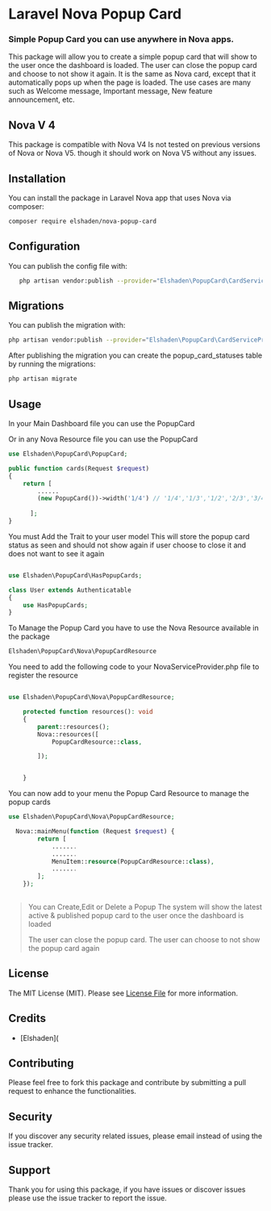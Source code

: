 # Laravel Nova Popup Card

### Simple Popup Card you can use anywhere in Nova apps.
This package will allow you to create a simple popup card that will show to the user once the dashboard is loaded.
The user can close the popup card and choose to not show it again.
It is the same as  Nova card, except that it automatically  pops up when the page is loaded.
The use cases are many such as Welcome message, Important message, New feature announcement, etc.

## Nova V 4
This package is compatible with Nova V4
Is not tested on previous versions of Nova or Nova V5. though it should work on Nova V5 without any issues.


## Installation

You can install the package in Laravel Nova app that uses Nova via composer:

```bash
composer require elshaden/nova-popup-card
```

## Configuration
You can publish the config file with:
```bash
   php artisan vendor:publish --provider="Elshaden\PopupCard\CardServiceProvider" --tag="popup-card-config"
```

## Migrations
You can publish the migration with:
```bash
php artisan vendor:publish --provider="Elshaden\PopupCard\CardServiceProvider" --tag="popup-card-migrations"
```

After publishing the migration you can create the popup_card_statuses table by running the migrations:

```bash 
php artisan migrate
```




## Usage
In your Main Dashboard file you can use the PopupCard 

Or in any Nova Resource file you can use the PopupCard 
```php
use Elshaden\PopupCard\PopupCard;

public function cards(Request $request)
{
    return [
        ......
        (new PopupCard())->width('1/4') // '1/4','1/3','1/2','2/3','3/4','full',
           
      ];
}
````

You must Add the Trait to your user model
This will store the popup card status as seen and should not show again if user choose to close it and does not want to see it again
```php

use Elshaden\PopupCard\HasPopupCards;

class User extends Authenticatable
{
    use HasPopupCards;
}
```


To Manage the Popup Card you have to use the Nova Resource available in the package

```php
Elshaden\PopupCard\Nova\PopupCardResource

```

 You need to add the following code to your NovaServiceProvider.php file to register the resource
 
```php  

use Elshaden\PopupCard\Nova\PopupCardResource;

    protected function resources(): void
    {
        parent::resources();
        Nova::resources([
            PopupCardResource::class,

        ]);


    }
```

You can now add to your menu the Popup Card Resource to manage the popup cards

```php
use Elshaden\PopupCard\Nova\PopupCardResource;

  Nova::mainMenu(function (Request $request) {
        return [
            .......
            .......
            MenuItem::resource(PopupCardResource::class),
            .......
        ];
    });
 
```
> You can Create,Edit or Delete  a Popup
> The system will show the latest active & published popup card to the user once the dashboard is loaded
> 
> The user can close the popup card.
> The user can choose to not show the popup card again

## License

The MIT License (MIT). Please see [License File](LICENSE.md) for more information.


## Credits
- [Elshaden](

## Contributing
Please feel free to fork this package and contribute by submitting a pull request to enhance the functionalities.

## Security

If you discover any security related issues, please email
instead of using the issue tracker.

## Support

Thank you for using this package, if you have issues or discover issues please use the issue tracker to report the issue.
